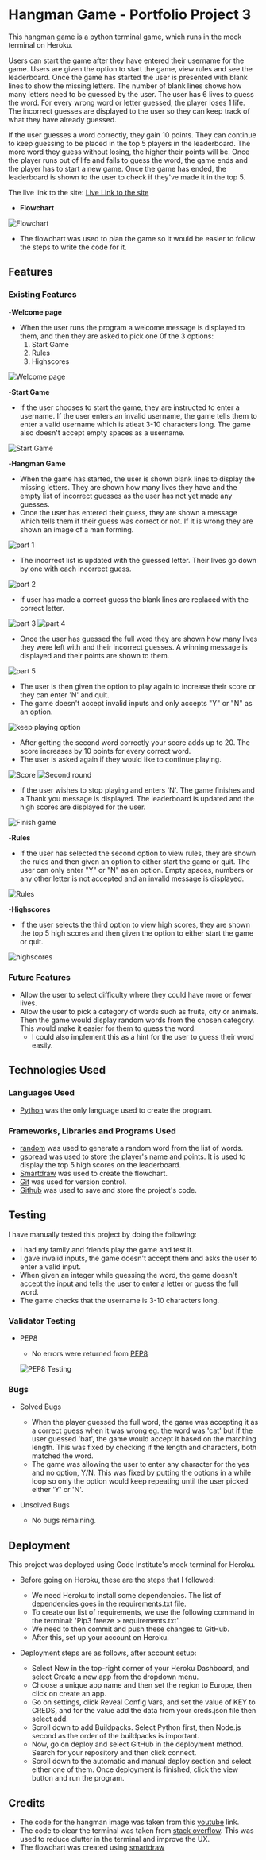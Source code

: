# Hangman Game - Portfolio Project 3
This hangman game is a python terminal game, which runs in the mock terminal on Heroku.

Users can start the game after they have entered their username for the game. Users are given the option to start the game, view rules and see the leaderboard. Once the game has started the user is presented with blank lines to show the missing letters. The number of blank lines shows how many letters need to be guessed by the user. The user has 6 lives to guess the word. For every wrong word or letter guessed, the player loses 1 life. The incorrect guesses are displayed to the user so they can keep track of what they have already guessed.

If the user guesses a word correctly, they gain 10 points. They can continue to keep guessing to be placed in the top 5 players in the leaderboard. The more word they guess without losing, the higher their points will be. Once the player runs out of life and fails to guess the word, the game ends and the player has to start a new game. Once the game has ended, the leaderboard is shown to the user to check if they've made it in the top 5.

The live link to the site: [Live Link to the site](https://hangman-game-py.herokuapp.com/)

- __Flowchart__

![Flowchart](assets/images/flowchart.png)

- The flowchart was used to plan the game so it would be easier to follow the steps to write the code for it.

## __Features__

### Existing Features
-__Welcome page__
- When the user runs the program a welcome message is displayed to them, and then they are asked to pick one 0f the 3 options:
    1. Start Game
    2. Rules
    3. Highscores

![Welcome page](assets/images/start-options.png)

-__Start Game__
- If the user chooses to start the game, they are instructed to enter a username. If the user enters an invalid username, the game tells them to enter a valid username which is atleat 3-10 characters long. The game also doesn't accept empty spaces as a username.

![Start Game](assets/images/start-game.png)

-__Hangman Game__
- When the game has started, the user is shown blank lines to display the missing letters. They are shown how many lives they have and the empty list of incorrect guesses as the user has not yet made any guesses. 
- Once the user has entered their guess, they are shown a message which tells them if their guess was correct or not. If it is wrong they are shown an image of a man forming.

![part 1](assets/images/hangman1.png)

- The incorrect list is updated with the guessed letter. Their lives go down by one with each incorrect guess.

![part 2](assets/images/hangman2.png)

- If user has made a correct guess the blank lines are replaced with the correct letter. 

![part 3](assets/images/hangman3.png)
![part 4](assets/images/hangman4.png)

- Once the user has guessed the full word they are shown how many lives they were left with and their incorrect guesses. A winning message is displayed and their points are shown to them.

![part 5](assets/images/hangman5.png)

- The user is then given the option to play again to increase their score or they can enter 'N' and quit.
- The game doesn't accept invalid inputs and only accepts "Y" or "N" as an option.

![keep playing option](assets/images/keep-playing.png)

- After getting the second word correctly your score adds up to 20. The score increases by 10 points for every correct word.
- The user is asked again if they would like to continue playing.

![Score](assets/images/score.png)
![Second round](assets/images/continue-playing.png)

- If the user wishes to stop playing and enters 'N'. The game finishes and a Thank you message is displayed. The leaderboard is updated and the high scores are displayed for the user.

![Finish game](assets/images/stop-playing.png)

-__Rules__

- If the user has selected the second option to view rules, they are shown the rules and then given an option to either start the game or quit. The user can only enter "Y" or "N" as an option. Empty spaces, numbers or any other letter is not accepted and an invalid message is displayed.

![Rules](assets/images/rules.png)

-__Highscores__

- If the user selects the third option to view high scores, they are shown the top 5 high scores and then given the option to either start the game or quit.

![highscores](assets/images/highscores.png)

### Future Features
- Allow the user to select difficulty where they could have more or fewer lives.
- Allow the user to pick a category of words such as fruits, city or animals. Then the game would display random words from the chosen category. This would make it easier for them to guess the word.
    - I could also implement this as a hint for the user to guess their word easily.

## __Technologies Used__

### Languages Used
- [Python](https://en.wikipedia.org/wiki/Python_(programming_language)) was the only language used to create the program.

### Frameworks, Libraries and Programs Used

- [random](https://docs.python.org/3/library/random.html) was used to generate a random word from the list of words.
- [gspread](https://docs.gspread.org/en/v5.7.0/) was used to store the player's name and points. It is used to display the top 5 high scores on the leaderboard.
- [Smartdraw](https://www.smartdraw.com/flowchart/flowchart-maker.htm) was used to create the flowchart.
- [Git](https://git-scm.com/) was used for version control.
- [Github](https://github.com/) was used to save and store the project's code.


## __Testing__

I have manually tested this project by doing the following:
- I had my family and friends play the game and test it.
- I gave invalid inputs, the game doesn't accept them and asks the user to enter a valid input.
- When given an integer while guessing the word, the game doesn't accept the input and tells the user to enter a letter or guess the full word.
- The game checks that the username is 3-10 characters long.

### Validator Testing
- PEP8
    - No errors were returned from [PEP8](https://pep8ci.herokuapp.com/)

    ![PEP8 Testing](assets/images/testing.png)

### Bugs
- Solved Bugs
    - When the player guessed the full word, the game was accepting it as a correct guess when it was wrong eg. the word was 'cat' but if the user guessed 'bat', the game would accept it based on the matching length. This was fixed by checking if the length and characters, both matched the word.
    - The game was allowing the user to enter any character for the yes and no option, Y/N. This was fixed by putting the options in a while loop so only the option would keep repeating until the user picked either 'Y' or 'N'.

- Unsolved Bugs
    - No bugs remaining.

## __Deployment__

This project was deployed using Code Institute's mock terminal for Heroku.

- Before going on Heroku, these are the steps that I followed:
    - We need Heroku to install some dependencies. The list of dependencies goes in the requirements.txt file.
    - To create our list of requirements, we use the following command in the terminal: 'Pip3 freeze > requirements.txt'.
    - We need to then commit and push these changes to GitHub.
    - After this, set up your account on Heroku.

- Deployment steps are as follows, after account setup:
    - Select New in the top-right corner of your Heroku Dashboard, and select Create a new app from the dropdown menu.
    - Choose a unique app name and then set the region to Europe, then click on create an app.
    - Go on settings, click Reveal Config Vars, and set the value of KEY to CREDS, and for the value add the data from your creds.json file then select add.
    - Scroll down to add Buildpacks. Select Python first, then Node.js second as the order of the buildpacks is important.
    - Now, go on deploy and select GitHub in the deployment method. Search for your repository and then click connect.
    - Scroll down to the automatic and manual deploy section and select either one of them. Once deployment is finished, click the view button and run the program.

## __Credits__

- The code for the hangman image was taken from this [youtube](https://www.youtube.com/watch?v=m4nEnsavl6w) link.
- The code to clear the terminal was taken from [stack overflow](https://stackoverflow.com/questions/2084508/clear-terminal-in-python). This was used to reduce clutter in the terminal and improve the UX.
- The flowchart was created using [smartdraw](https://www.smartdraw.com/flowchart/flowchart-maker.htm)